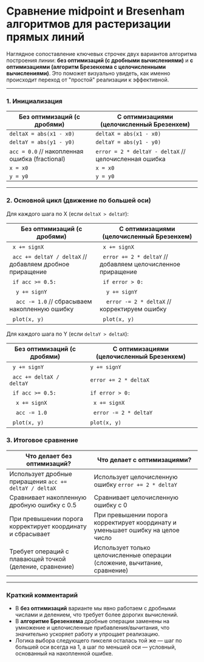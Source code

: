 # Сравнение midpoint и Bresenham алгоритмов для растеризации прямых линий

Наглядное сопоставление ключевых строчек двух вариантов алгоритма построения линии: **без оптимизаций (с дробными вычислениями)** и **с оптимизациями (алгоритм Брезенхема с целочисленными вычислениями)**. Это поможет визуально увидеть, как именно происходит переход от "простой" реализации к эффективной.

---

### 1. Инициализация

| Без оптимизаций (с дробями)                         | С оптимизациями (целочисленный Брезенхем)                      |
|----------------------------------------------------|----------------------------------------------------------------|
| `deltaX = abs(x1 - x0)`                            | `deltaX = abs(x1 - x0)`                                        |
| `deltaY = abs(y1 - y0)`                            | `deltaY = abs(y1 - y0)`                                        |
| `acc = 0.0`  // накопленная ошибка (fractional)  | `error = 2 * deltaY - deltaX`  // целочисленная ошибка         |
| `x = x0`                                           | `x = x0`                                                       |
| `y = y0`                                           | `y = y0`                                                       |

---

### 2. Основной цикл (движение по большей оси)

Для каждого шага по X (если `deltaX > deltaY`):

| Без оптимизаций (с дробями)                                                                 | С оптимизациями (целочисленный Брезенхем)                                  |
|----------------------------------------------------------------------------------------------|----------------------------------------------------------------------------|
| &nbsp;&nbsp;`x += signX`                                                                    | &nbsp;&nbsp;`x += signX`                                                   |
| &nbsp;&nbsp;`acc += deltaY / deltaX`  // добавляем дробное приращение                         | &nbsp;&nbsp;`error += 2 * deltaY`  // добавляем целочисленное приращение   |
| &nbsp;&nbsp;`if acc >= 0.5:`                                                                | &nbsp;&nbsp;`if error > 0:`                                                |
| &nbsp;&nbsp;&nbsp;&nbsp;`y += signY`                                                        | &nbsp;&nbsp;&nbsp;&nbsp;`y += signY`                                       |
| &nbsp;&nbsp;&nbsp;&nbsp;`acc -= 1.0`  // сбрасываем накопленную ошибку                       | &nbsp;&nbsp;&nbsp;&nbsp;`error -= 2 * deltaX`  // корректируем ошибку      |
| &nbsp;&nbsp;`plot(x, y)`                                                                     | &nbsp;&nbsp;`plot(x, y)`                                                   |

Для каждого шага по Y (если `deltaY > deltaX`):

| Без оптимизаций (с дробями)                                                                 | С оптимизациями (целочисленный Брезенхем)                                  |
|----------------------------------------------------------------------------------------------|----------------------------------------------------------------------------|
| &nbsp;&nbsp;`y += signY`                                                                    | &nbsp;&nbsp;`y += signY`                                                   |
| &nbsp;&nbsp;`acc += deltaX / deltaY`                                                        | &nbsp;&nbsp;`error += 2 * deltaX`                                          |
| &nbsp;&nbsp;`if acc >= 0.5:`                                                                | &nbsp;&nbsp;`if error > 0:`                                                |
| &nbsp;&nbsp;&nbsp;&nbsp;`x += signX`                                                        | &nbsp;&nbsp;&nbsp;&nbsp;`x += signX`                                       |
| &nbsp;&nbsp;&nbsp;&nbsp;`acc -= 1.0`                                                        | &nbsp;&nbsp;&nbsp;&nbsp;`error -= 2 * deltaY`                              |
| &nbsp;&nbsp;`plot(x, y)`                                                                     | &nbsp;&nbsp;`plot(x, y)`                                                   |

### 3. Итоговое сравнение

| Что делает без оптимизаций?                                | Что делает с оптимизациями?                              |
|------------------------------------------------------------|----------------------------------------------------------|
| Использует дробные приращения `acc += deltaY / deltaX`     | Использует целочисленную ошибку `error += 2 * deltaY`    |
| Сравнивает накопленную дробную ошибку с 0.5                | Сравнивает целочисленную ошибку с 0                      |
| При превышении порога корректирует координату и сбрасывает | При превышении порога корректирует координату и уменьшает ошибку на целое число |
| Требует операций с плавающей точкой (деление, сравнение)   | Использует только целочисленные операции (сложение, вычитание, сравнение) |

---

### Краткий комментарий

- В **без оптимизаций** варианте мы явно работаем с дробными числами и делением, что требует более дорогих вычислений.
- В **алгоритме Брезенхема** дробные операции заменены на умножение и целочисленные прибавления/вычитания, что значительно ускоряет работу и упрощает реализацию.
- Логика выбора следующего пикселя осталась той же — шаг по большей оси всегда на 1, а шаг по меньшей оси — условный, основанный на накопленной ошибке.
